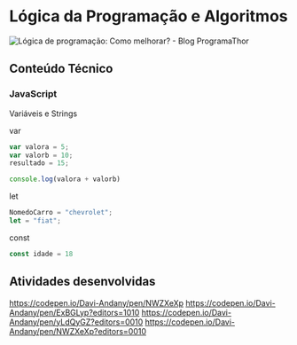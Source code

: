 # Lógica da Programação e Algoritmos
  <img src="https://encrypted-tbn0.gstatic.com/images?q=tbn:ANd9GcStKLViTvR4oAe5fkfEEedwBMIZzw6rSkGzww&amp;s" alt="Lógica de programação: Como melhorar? - Blog ProgramaThor"/>


## Conteúdo Técnico
### JavaScript

Variáveis e Strings  

var

```js
var valora = 5;
var valorb = 10; 
resultado = 15;

console.log(valora + valorb)
```

let
```js
NomedoCarro = "chevrolet";
let = "fiat"; 
```

const

```js
const idade = 18
```

## Atividades desenvolvidas

https://codepen.io/Davi-Andany/pen/NWZXeXp
https://codepen.io/Davi-Andany/pen/ExBGLyp?editors=1010
https://codepen.io/Davi-Andany/pen/yLdQyGZ?editors=0010
https://codepen.io/Davi-Andany/pen/NWZXeXp?editors=0010
